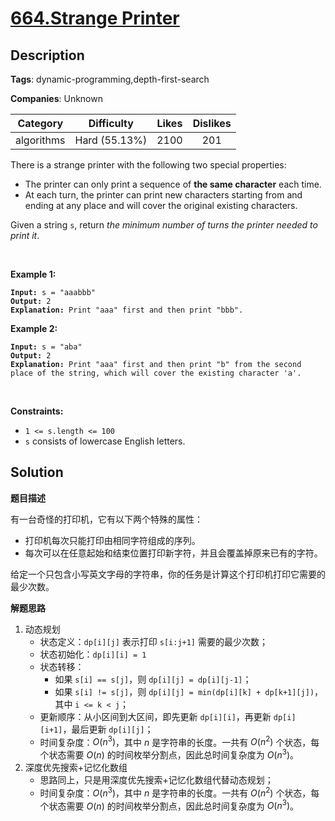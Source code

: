 # [664.Strange Printer](https://leetcode.com/problems/strange-printer/description/)

## Description

**Tags**: dynamic-programming,depth-first-search

**Companies**: Unknown

|  Category  |  Difficulty   | Likes | Dislikes |
| :--------: | :-----------: | :---: | :------: |
| algorithms | Hard (55.13%) | 2100  |   201    |

<p>There is a strange printer with the following two special properties:</p>
<ul>
  <li>The printer can only print a sequence of <strong>the same character</strong> each time.</li>
  <li>At each turn, the printer can print new characters starting from and ending at any place and will cover the original existing characters.</li>
</ul>
<p>Given a string <code>s</code>, return <em>the minimum number of turns the printer needed to print it</em>.</p>
<p>&nbsp;</p>
<p><strong class="example">Example 1:</strong></p>
<pre><code><strong>Input:</strong> s = &quot;aaabbb&quot;
<strong>Output:</strong> 2
<strong>Explanation:</strong> Print &quot;aaa&quot; first and then print &quot;bbb&quot;.</code></pre>
<p><strong class="example">Example 2:</strong></p>
<pre><code><strong>Input:</strong> s = &quot;aba&quot;
<strong>Output:</strong> 2
<strong>Explanation:</strong> Print &quot;aaa&quot; first and then print &quot;b&quot; from the second place of the string, which will cover the existing character &#39;a&#39;.</code></pre>
<p>&nbsp;</p>
<p><strong>Constraints:</strong></p>
<ul>
  <li><code>1 &lt;= s.length &lt;= 100</code></li>
  <li><code>s</code> consists of lowercase English letters.</li>
</ul>

## Solution

**题目描述**

有一台奇怪的打印机，它有以下两个特殊的属性：

- 打印机每次只能打印由相同字符组成的序列。
- 每次可以在任意起始和结束位置打印新字符，并且会覆盖掉原来已有的字符。

给定一个只包含小写英文字母的字符串，你的任务是计算这个打印机打印它需要的最少次数。

**解题思路**

1. 动态规划
   - 状态定义：`dp[i][j]` 表示打印 `s[i:j+1]` 需要的最少次数；
   - 状态初始化：`dp[i][i] = 1`
   - 状态转移：
     - 如果 `s[i] == s[j]`，则 `dp[i][j] = dp[i][j-1]`；
     - 如果 `s[i] != s[j]`，则 `dp[i][j] = min(dp[i][k] + dp[k+1][j])`，其中 `i <= k < j`；
   - 更新顺序：从小区间到大区间，即先更新 `dp[i][i]`，再更新 `dp[i][i+1]`，最后更新 `dp[i][j]`；
   - 时间复杂度：$O(n^3)$，其中 $n$ 是字符串的长度。一共有 $O(n^2)$ 个状态，每个状态需要 $O(n)$ 的时间枚举分割点，因此总时间复杂度为 $O(n^3)$。
2. 深度优先搜索+记忆化数组
   - 思路同上，只是用深度优先搜索+记忆化数组代替动态规划；
   - 时间复杂度：$O(n^3)$，其中 $n$ 是字符串的长度。一共有 $O(n^2)$ 个状态，每个状态需要 $O(n)$ 的时间枚举分割点，因此总时间复杂度为 $O(n^3)$。
